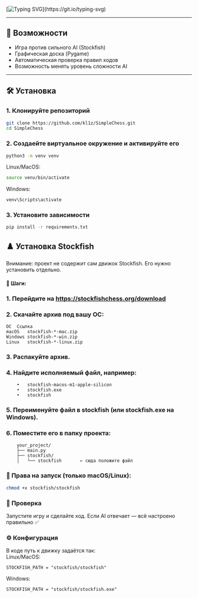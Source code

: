 [![Typing SVG](https://readme-typing-svg.demolab.com?font=Fira+Code&weight=500&size=23&pause=700&color=00831BE9&background=FF3A3A00&width=1100&height=100&lines=Chess+Game+with+Stockfish+AI.;%D0%9F%D0%BE%D0%BB%D0%BD%D0%BE%D1%86%D0%B5%D0%BD%D0%BD%D0%B0%D1%8F+%D1%88%D0%B0%D1%85%D0%BC%D0%B0%D1%82%D0%BD%D0%B0%D1%8F+%D0%B8%D0%B3%D1%80%D0%B0+%D1%81+%D0%B3%D1%80%D0%B0%D1%84%D0%B8%D1%87%D0%B5%D1%81%D0%BA%D0%B8%D0%BC+%D0%B8%D0%BD%D1%82%D0%B5%D1%80%D1%84%D0%B5%D0%B9%D1%81%D0%BE%D0%BC+%D0%B8+%D0%B8%D0%BD%D1%82%D0%B5%D0%B3%D1%80%D0%B0%D1%86%D0%B8%D0%B5%D0%B9+%D0%B4%D0%B2%D0%B8%D0%B6%D0%BA%D0%B0+Stockfish.)](https://git.io/typing-svg)

---

## 🚀 Возможности

- Игра против сильного AI (Stockfish)
- Графическая доска (Pygame)
- Автоматическая проверка правил ходов
- Возможность менять уровень сложности AI

---

## 🛠 Установка

### 1. Клонируйте репозиторий

````bash
git clone https://github.com/kl1z/SimpleChess.git
cd SimpleChess
````

### 2. Создаейте виртуальное окружение и активируйте его
````bash
python3 -m venv venv
````
Linux/MacOS:
````bash
source venv/bin/activate
````
Windows:
````bash
venv\Scripts\activate
````
### 3. Установите зависимости

````bash
pip install -r requirements.txt
````

## ♟️ Установка Stockfish
Внимание: проект не содержит сам движок Stockfish. Его нужно установить отдельно.

#### 🔻 Шаги:
### 1.	Перейдите на https://stockfishchess.org/download
### 2.	Скачайте архив под вашу ОС:

    ОС	Ссылка
    macOS	stockfish-*-mac.zip
    Windows	stockfish-*-win.zip
    Linux	stockfish-*-linux.zip
### 3.	Распакуйте архив.
### 4.	Найдите исполняемый файл, например:
        •	stockfish-macos-m1-apple-silicon
        •	stockfish.exe
        •	stockfish
### 5.	Переименуйте файл в stockfish (или stockfish.exe на Windows).
### 6.	Поместите его в папку проекта:
        your_project/
        ├── main.py
        ├── stockfish/
        │   └── stockfish       ← сюда положите файл

### 🔐 Права на запуск (только macOS/Linux):
````bash
chmod +x stockfish/stockfish
````
### 🧪 Проверка

Запустите игру и сделайте ход. Если AI отвечает — всё настроено правильно ✅

### ⚙️ Конфигурация

В коде путь к движку задаётся так:\
Linux/MacOS:
````
STOCKFISH_PATH = "stockfish/stockfish"
````
Windows:
````
STOCKFISH_PATH = "stockfish/stockfish.exe"
````
